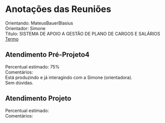 # Anotações das Reuniões

Orientando: MateusBauerBlasius  
Orientador: Simone  
Título: SISTEMA DE APOIO A GESTÃO DE PLANO DE CARGOS E SALÁRIOS  
[Termo](MateusBauerBlasius_Termo.pdf "Termo")  

## Atendimento Pré-Projeto4

Percentual estimado: 75%  
Comentários:  
Está produzindo e já interagindo com a Simone (orientadora).  
Sem dúvidas.  

## Atendimento Projeto

Percentual estimado:  
Comentários:  
